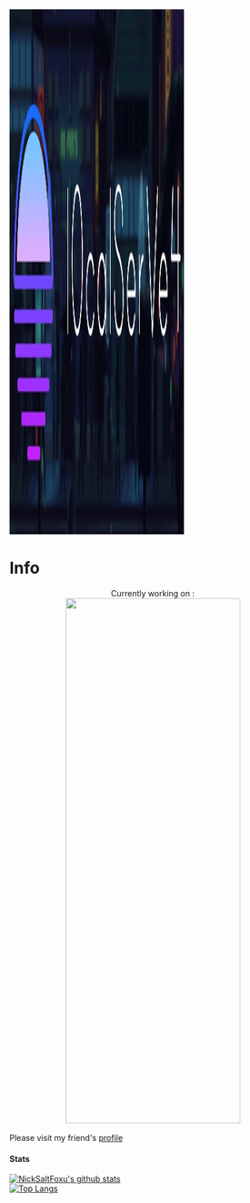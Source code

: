 <img src="https://github.com/BlueBerrySans365/BlueBerrySans365/blob/master/assets/images/logo2.jpg" style="width:307px;height:921px;">

# Info

<p align="center">
Currently working on :<br/>
<img src="https://github-readme-stats.vercel.app/api/pin/?username=BlueBerrySans365&repo=chill-zone-DRPC&show_icons=true&theme=tokyonight" style="width:307px;height:921px;">
<!--[![Chill Zone Card](https://github-readme-stats.vercel.app/api/pin/?username=BlueBerrySans365&repo=chill-zone-DRPC&show_icons=true&theme=tokyonight)](https://github.com/BlueBerrySans365/chill-zone-DRPC)--><br/>
</p>

Please visit my friend's [profile](https://github.com/Hatsune-Mikun)

#### Stats

[![NickSaltFoxu's github stats](https://github-readme-stats.vercel.app/api?username=BlueBerrySans365&show_icons=true&theme=tokyonight&custom_title=NickSaltFoxu)](https://github.com/BlueBerrySans365)<br/>
[![Top Langs](https://github-readme-stats.vercel.app/api/top-langs/?username=BlueBerrySans365&theme=tokyonight)](https://github.com/BlueBerrySans365)


<!--![offline](assets/images/IMG_20200929_100440.jpg)-->
<!--
**BlueBerrySans365/BlueBerrySans365** is a ✨ _special_ ✨ repository because its `README.md` (this file1 appears on your GitHub profile.

Here are some ideas to get you started:

- 🔭 I’m currently working on ...
- 🌱 I’m currently learning ...
- 👯 I’m looking to collaborate on ...
- 🤔 I’m looking for help with ...
- 💬 Ask me about ...
- 📫 How to reach me: ...
- 😄 Pronouns: ...
- ⚡ Fun fact: ...
-->

